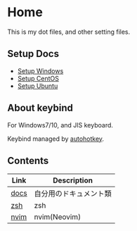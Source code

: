# Home

This is my dot files, and other setting files.

## Setup Docs

- [Setup Windows](/docs/setup/windows.md)
- [Setup CentOS](/docs/setup/centos.md)
- [Setup Ubuntu](/docs/setup/ubuntu.md)

## About keybind

For Windows7/10, and JIS keyboard.

Keybind managed by [autohotkey](https://github.com/syunkitada/autohotkey).

## Contents

| Link                    | Description            |
| ----------------------- | ---------------------- |
| [docs](docs/README.md)  | 自分用のドキュメント類 |
| [zsh](.zsh/README.md)   | zsh                    |
| [nvim](.nvim/README.md) | nvim(Neovim)           |
